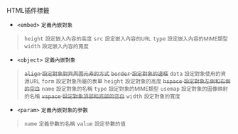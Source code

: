 HTML插件標籤
- `<embed>` <small>定義內嵌對象</small>

>`height` <small>設定嵌入內容的高度</small>
>`src` <small>設定嵌入內容的URL</small>
>`type` <small>設定嵌入內容的MIME類型</small>
>`width` <small>設定嵌入內容的寬度</small>
- `<object>` <small>定義內嵌對象</small>

><s>`align` <small>設定對象對齊周圍元素的方式</small></s>
><s>`border` <small>設定對象的邊框</small></s>
>`data` <small>設定對象使用的資源URL</small>
>`form` <small>設定對象所屬的表單</small>
>`height` <small>設定對象的高度</small>
><s>`hspace` <small>設定對象左側和右側的空白</small></s>
>`name` <small>設定對象的名稱</small>
>`type` <small>設定對象的MIME類型</small>
>`usemap` <small>設定對象的圖像映射的名稱</small>
><s>`vspace` <small>設定對象頂部和底部的空白</small></s>
>`width` <small>設定對象的寬度</small>
- `<param>` <small>定義內嵌對象的參數</small>

>`name` <small>定義參數的名稱</small>
>`value` <small>設定參數的值</small>